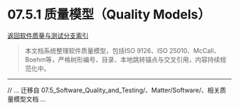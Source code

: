 # 07.5.1 质量模型（Quality Models）

[返回软件质量与测试分支索引](./README.md)

> 本文档系统整理软件质量模型，包括ISO 9126、ISO 25010、McCall、Boehm等，严格树形编号、目录、本地跳转锚点与交叉引用，内容持续规范化中。

---

// ... 迁移自 07.5_Software_Quality_and_Testing/、Matter/Software/、相关质量模型文档 ...
